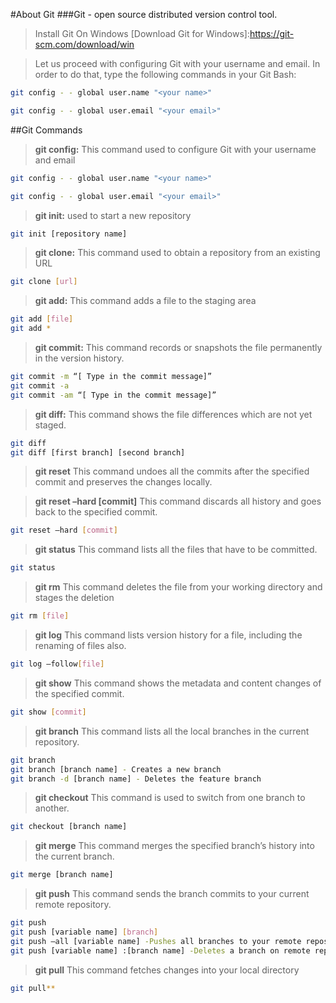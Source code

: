 #About Git 
###Git - open source distributed version control tool.

> Install Git On Windows
[Download Git for Windows]:https://git-scm.com/download/win

> Let us proceed with configuring Git with your username and email. In order to do that, type the following commands in your Git Bash:

```sh
git config - - global user.name "<your name>"

git config - - global user.email "<your email>"
```

##Git Commands
> **git config:** This command used to configure Git with your username and email

```sh
git config - - global user.name "<your name>"

git config - - global user.email "<your email>"
```

> **git init:** used to start a new repository
```sh
git init [repository name]
```

> **git clone:** This command used to obtain a repository from an existing URL
```sh
git clone [url]
```
> **git add:** This command adds a file to the staging area
```sh
git add [file]
git add *
```

> **git commit:** This command records or snapshots the file permanently in the version history.
```sh
git commit -m “[ Type in the commit message]”
git commit -a
git commit -am “[ Type in the commit message]”
```
> **git diff:** This command shows the file differences which are not yet staged.
```sh
git diff
git diff [first branch] [second branch]
```

> **git reset** This command undoes all the commits after the specified commit and preserves the changes locally.

> **git reset –hard [commit]** This command discards all history and goes back to the specified commit.
```sh
git reset –hard [commit]
```

> **git status** This command lists all the files that have to be committed.
```sh
git status
```

> **git rm** This command deletes the file from your working directory and stages the deletion
```sh
git rm [file]
```

> **git log** This command lists version history for a file, including the renaming of files also.
```sh
git log –follow[file]
```

> **git show** This command shows the metadata and content changes of the specified commit.
```sh
git show [commit]
```

> **git branch** This command lists all the local branches in the current repository.
```sh
git branch
git branch [branch name] - Creates a new branch
git branch -d [branch name] - Deletes the feature branch
```
> **git checkout** This command is used to switch from one branch to another.
```sh
git checkout [branch name]
```

> **git merge** This command merges the specified branch’s history into the current branch.
```sh
git merge [branch name]
```

> **git push** This command sends the branch commits to your current remote repository.
```sh
git push
git push [variable name] [branch]
git push –all [variable name] -Pushes all branches to your remote repository.
git push [variable name] :[branch name] -Deletes a branch on remote repository.
```
> **git pull** This command fetches changes into your local directory
```sh
git pull**
```


